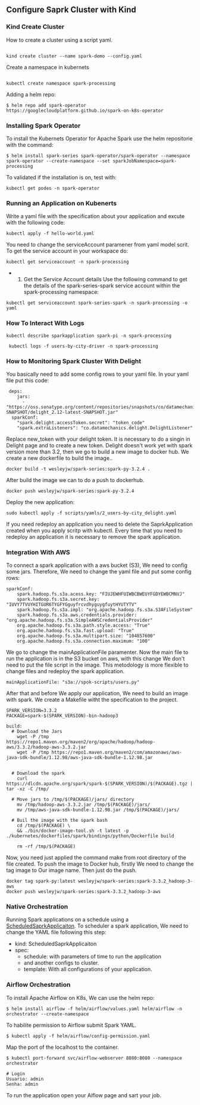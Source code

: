 ## Configure Saprk Cluster with Kind

### Kind Create Cluster

How to create a cluster using a script yaml.

```

kind create cluster --name spark-demo --config.yaml

```

Create a namespace in kubernets

```

kubectl create namespace spark-processing

```

Adding a helm repo:

```
$ helm repo add spark-operator https://googlecloudplatform.github.io/spark-on-k8s-operator

```

### Installing Spark Operator

To install the Kubernets Operator for Apache Spark use the helm repositorie with the command:

```
$ helm install spark-series spark-operator/spark-operator --namespace spark-operator --create-namespace --set sparkJobNamespace=spark-processing

```

To validated if the installation is on, test with:

```
kubectl get podes -n spark-operator
```

### Running an Application on Kubenerts

Write a yaml file with the specification about your application and excute with the following code:

```
kubectl apply -f hello-world.yaml
```

You need to change the serviceAccount paramener from yaml model scrit. To get the service account in your workspace do:

```
kubectl get serviceaccount -n spark-processing
```

- 1. Get the Service Account details
Use the following command to get the details of the spark-series-spark service account within the spark-processing namespace:
```
kubectl get serviceaccount spark-series-spark -n spark-processing -o yaml
```

### How To Interact With Logs

```
kubectl describe sparkapplication spark-pi -n spark-processing

 kubectl logs -f users-by-city-driver -n spark-processing
```

### How to Monitoring Spark Cluster With Delight

You basically need to add some config rows to your yaml file. In your yaml file put this code: 

```
 deps:
    jars:
      - "https://oss.sonatype.org/content/repositories/snapshots/co/datamechanics/delight_2.12/latest-SNAPSHOT/delight_2.12-latest-SNAPSHOT.jar"
  sparkConf:
    "spark.delight.accessToken.secret": "token_code"
    "spark.extraListeners": "co.datamechanics.delight.DelightListener"
```

Replace new_token with your delight token. It is necessary to do a singin in Delight page and to create a new token. Delight doesn't work yet with spark version more than 3.2, then we go to build a new image to docker hub. We create a new dockerfile to build the image..

```
docker build -t wesleyjw/spark-series:spark-py-3.2.4 .
```

After build the image we can to do a push to dockerhub.

```
docker push wesleyjw/spark-series:spark-py-3.2.4
```

Deploy the new application:

```
sudo kubectl apply -f scripts/yamls/2_users-by-city_delight.yaml
```

If you need redeploy an application you need to delete the SaprkApplication created when you apply scritp with kubectl. Every time that you need to redeploy an application it is necessary to remove the spark application.

### Integration With AWS

To connect a spark application with a aws bucket (S3), We need to config some jars. Therefore, We need to change the yaml file and put some config rows:

```
sparkConf:
    spark.hadoop.fs.s3a.acess.key: "FIUJEWHFUIWBCBWEUYFGDYEWBCMNVJ"
    spark.hadoop.fs.s3a.secret.key: "IUVY7TVUYHITGUR6TYGFYGguyfrcvdhyguygfuytHYUTYTV"
    spark.hadoop.fs.s3a.impl: "org.apache.hadoop.fs.s3a.S3AFileSystem"
    spark.hadoop.fs.s3a.aws.credentials.provider: "org.apache.hadoop.fs.s3a.SimpleAWSCredentialsProvider"
    org.apache.hadoop.fs.s3a.path.style.access: "True"
    org.apache.hadoop.fs.s3a.fast.upload: "True"
    org.apache.hadoop.fs.s3a.multipart.size: "104857600"
    org.apache.hadoop.fs.s3a.connection.maximum: "100"
```

We go to change the mainApplicationFile paramenter. Now the main file to run the application is in the S3 bucket on aws, with this change We don't need to put the file script in the image. This metodology is more flexible to change files and redeploy the spark application.

```
mainApplicationFile: "s3a://spok-scripts/users.py"
```

After that and before We apply our application, We need to build an image with spark. We create a Makefile witht the specification to the project.   


```
SPARK_VERSION=3.3.2
PACKAGE=spark-$(SPARK_VERSION)-bin-hadoop3

build:
  # Download the Jars 
	wget -P /tmp https://repo1.maven.org/maven2/org/apache/hadoop/hadoop-aws/3.3.2/hadoop-aws-3.3.2.jar
	wget -P /tmp https://repo1.maven.org/maven2/com/amazonaws/aws-java-sdk-bundle/1.12.98/aws-java-sdk-bundle-1.12.98.jar


  # Download the spark
	curl https://dlcdn.apache.org/spark/spark-$(SPARK_VERSION)/$(PACKAGE).tgz | tar -xz -C /tmp/

  # Move jars to /tmp/$(PACKAGE)/jars/ directory
	mv /tmp/hadoop-aws-3.3.2.jar /tmp/$(PACKAGE)/jars/
	mv /tmp/aws-java-sdk-bundle-1.12.98.jar /tmp/$(PACKAGE)/jars/

  # Buil the image with the spark bash
	cd /tmp/$(PACKAGE) \
	&& ./bin/docker-image-tool.sh -t latest -p ./kubernetes/dockerfiles/spark/bindings/python/Dockerfile build

	rm -rf /tmp/$(PACKAGE)
```

Now, you need just applied the command make from root directory of the file created.
To push the image to Docker hub, firstly We need to change the tag image to Our image name. Then just do the push. 

```
docker tag spark-py:latest wesleyjw/spark-series:spark-3.3.2_hadoop-3-aws
docker push wesleyjw/spark-series:spark-3.3.2_hadoop-3-aws
```

### Native Orchestration

Running Spark applications on a schedule using a [ScheduledSaprkApplicaiton](https://github.com/GoogleCloudPlatform/spark-on-k8s-operator/blob/master/docs/user-guide.md). To scheduler a spark application, We need to change the YAML file following this step:

- kind: ScheduledSaprkApplicaiton
- spec: 
  - schedule: with parameters of time to run the application 
  - and another configs to cluster.
  - template: With all configurations of your application.


### Airflow Orchestration

To install Apache Airflow on K8s, We can use the helm repo:

```
$ helm install airflow -f helm/airflow/values.yaml helm/airflow -n orchestrator --create-namespace
```

To habilite permission to Airflow submit Spark YAML. 

```
$ kubectl apply -f helm/airflow/config-permission.yaml

```
Map the port of the localhost to the container.

```
$ kubectl port-forward svc/airflow-webserver 8080:8080 --namespace orchestrator

# Login
Usuario: admin
Senha: admin
```

To run the application open your Aiflow page and sart your job.